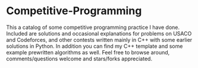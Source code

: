 # Competitive-Programming
This a catalog of some competitive programming practice I have done. Included are solutions and occasional explanations for problems on USACO and Codeforces, and other contests written mainly in C++ with some earlier solutions in Python. In addition you can find my C++ template and some example prewritten algorithms as well. Feel free to browse around, comments/questions welcome and stars/forks appreciated.
